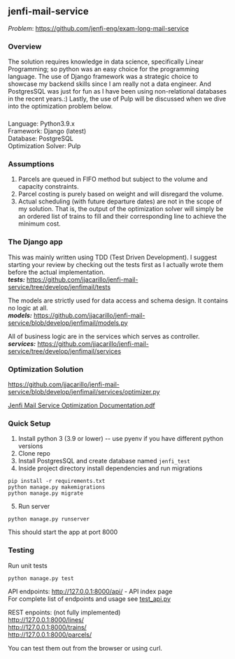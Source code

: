## jenfi-mail-service  

<i>Problem</i>: https://github.com/jenfi-eng/exam-long-mail-service  


### Overview  
The solution requires knowledge in data science, specifically Linear Programming; so python was an easy choice for the programming language. The use of Django framework was a strategic choice to showcase my backend skills since I am really not a data engineer. And PostgresSQL was just for fun as I have been using non-relational databases in the recent years.:)  Lastly, the use of Pulp will be discussed when we dive into the optimization problem below.
### 
Language: Python3.9.x  
Framework: Django (latest)  
Database: PostgreSQL  
Optimization Solver: Pulp

### Assumptions  
1. Parcels are queued in FIFO method but subject to the volume and capacity constraints.
2. Parcel costing is purely based on weight and will disregard the volume. 
3. Actual scheduling (with future departure dates) are not in the scope of my solution. That is, the output of the optimization solver will simply be an ordered list of trains to fill and their corresponding line to achieve the minimum cost.

### The Django app

This was mainly written using TDD (Test Driven Development). I suggest starting your review by checking out the tests first as I actually wrote them before the actual implementation.  
<b><i>tests:</i></b> https://github.com/jjacarillo/jenfi-mail-service/tree/develop/jenfimail/tests  
  
The models are strictly used for data access and schema design. It contains no logic at all.  
<b><i>models:</i></b> https://github.com/jjacarillo/jenfi-mail-service/blob/develop/jenfimail/models.py

All of business logic are in the services which serves as controller.   
<b><i>services:</i></b> https://github.com/jjacarillo/jenfi-mail-service/tree/develop/jenfimail/services</i></b>

### Optimization Solution  
https://github.com/jjacarillo/jenfi-mail-service/blob/develop/jenfimail/services/optimizer.py

[Jenfi Mail Service Optimization Documentation.pdf](https://github.com/jjacarillo/jenfi-mail-service/files/10273665/Jenfi.Mail.Service.Optimization.Documentation.pdf)

### Quick Setup
1. Install python 3 (3.9 or lower) -- use pyenv if you have different python versions
2. Clone repo
3. Install PostgresSQL and create database named `jenfi_test`
4. Inside project directory install dependencies and run migrations

```shell
pip install -r requirements.txt
python manage.py makemigrations
python manage.py migrate
```
5. Run server
```shell
python manage.py runserver
```
This should start the app at port 8000

### Testing
Run unit tests  
```shell
python manage.py test
```
API endpoints:
http://127.0.0.1:8000/api/ - API index page  
For complete list of endpoints and usage see [test_api.py](https://github.com/jjacarillo/jenfi-mail-service/blob/develop/jenfimail/tests/test_api.py#L61)

REST enpoints: (not fully implemented)  
http://127.0.0.1:8000/lines/  
http://127.0.0.1:8000/trains/  
http://127.0.0.1:8000/parcels/  

You can test them out from the browser or using curl.


